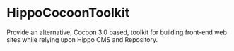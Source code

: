 HippoCocoonToolkit
==================

Provide an alternative, Cocoon 3.0 based, toolkit for building front-end web sites while relying upon Hippo CMS and Repository.
